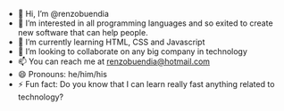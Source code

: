 - 👋 Hi, I’m @renzobuendia
- 👀 I’m interested in all programming languages and so exited to create new software that can help people.
- 🌱 I’m currently learning HTML, CSS and Javascript
- 💞️ I’m looking to collaborate on any big company in technology
- 📫 You can reach me at renzobuendia@hotmail.com
- 😄 Pronouns: he/him/his
- ⚡ Fun fact: Do you know that I can learn really fast anything related to technology?